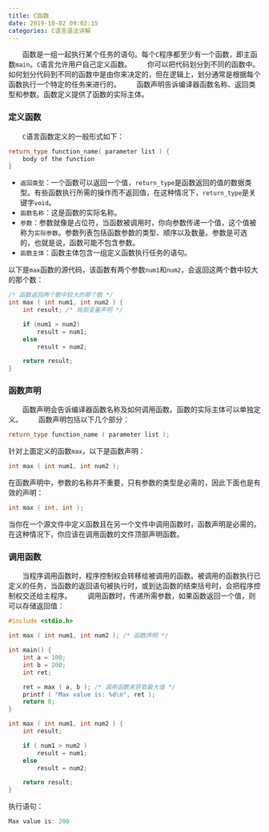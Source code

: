 ```yaml
---
title: C函数
date: 2019-10-02 09:02:15
categories: C语言语法详解
---
```

&emsp;&emsp;函数是一组一起执行某个任务的语句。每个`C`程序都至少有一个函数，即主函数`main`。`C`语言允许用户自己定义函数。
&emsp;&emsp;你可以把代码划分到不同的函数中。如何划分代码到不同的函数中是由你来决定的，但在逻辑上，划分通常是根据每个函数执行一个特定的任务来进行的。
&emsp;&emsp;函数声明告诉编译器函数名称、返回类型和参数。函数定义提供了函数的实际主体。

### 定义函数

&emsp;&emsp;`C`语言函数定义的一般形式如下：

``` cpp
return_type function_name( parameter list ) {
    body of the function
}
```

- `返回类型`：一个函数可以返回一个值，`return_type`是函数返回的值的数据类型。有些函数执行所需的操作而不返回值，在这种情况下，`return_type`是关键字`void`。
- `函数名称`：这是函数的实际名称。
- `参数`：参数就像是占位符，当函数被调用时，你向参数传递一个值，这个值被称为`实际参数`。参数列表包括函数参数的类型、顺序以及数量。参数是可选的，也就是说，函数可能不包含参数。
- `函数主体`：函数主体包含一组定义函数执行任务的语句。

以下是`max`函数的源代码，该函数有两个参数`num1`和`num2`，会返回这两个数中较大的那个数：

``` cpp
/* 函数返回两个数中较大的那个数 */
int max ( int num1, int num2 ) {
    int result; /* 局部变量声明 */

    if (num1 > num2)
        result = num1;
    else
        result = num2;

    return result;
}
```

### 函数声明

&emsp;&emsp;函数声明会告诉编译器函数名称及如何调用函数。函数的实际主体可以单独定义。
&emsp;&emsp;函数声明包括以下几个部分：

``` cpp
return_type function_name ( parameter list );
```

针对上面定义的函数`max`，以下是函数声明：

``` cpp
int max ( int num1, int num2 );
```

在函数声明中，参数的名称并不重要，只有参数的类型是必需的，因此下面也是有效的声明：

``` cpp
int max ( int, int );
```

当你在一个源文件中定义函数且在另一个文件中调用函数时，函数声明是必需的。在这种情况下，你应该在调用函数的文件顶部声明函数。

### 调用函数

&emsp;&emsp;当程序调用函数时，程序控制权会转移给被调用的函数。被调用的函数执行已定义的任务，当函数的返回语句被执行时，或到达函数的结束括号时，会把程序控制权交还给主程序。
&emsp;&emsp;调用函数时，传递所需参数，如果函数返回一个值，则可以存储返回值：

``` cpp
#include <stdio.h>

int max ( int num1, int num2 ); /* 函数声明 */

int main() {
    int a = 100;
    int b = 200;
    int ret;

    ret = max ( a, b ); /* 调用函数来获取最大值 */
    printf ( "Max value is: %d\n", ret );
    return 0;
}

int max ( int num1, int num2 ) {
    int result;

    if ( num1 > num2 )
        result = num1;
    else
        result = num2;

    return result;
}
```

执行语句：

``` cpp
Max value is: 200
```
